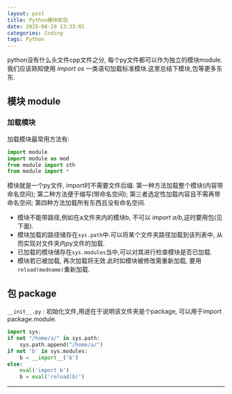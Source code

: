 ```yaml
---
layout: post
title: Python模块和包
date: 2015-08-29 13:33:01
categories: Coding
tags: Python
---
```


python没有什么头文件cpp文件之分, 每个py文件都可以作为独立的模块module. 我们应该熟知使用 *import os* 一类语句加载标准模块.这里总结下模块,包等更多东东.

## 模块 module

### 加载模块

加载模块最常用方法有:

~~~python
import module
import module as mod
from module import sth
from module import *
~~~

模块就是一个py文件, import时不需要文件后缀. 第一种方法加载整个模块(内容带命名空间); 第二种方法便于缩写(带命名空间); 第三者选定性加载内容且不需再带命名空间; 第四种方法加载所有东西且没有命名空间.

- 模块不能带路径,例如在a文件夹内的模块b, 不可以 *import a/b*,这时要用包(见下面).  
- 模块加载的路径储存在`sys.path`中.可以将某个文件夹路径加载到该列表中, 从而实现对文件夹内py文件的加载.
- 已加载的模块储存在`sys.modules`当中,可以对其进行检查模块是否已加载.
- 模块若已被加载, 再次加载将无效.此时如模块被修改需重新加载, 要用`reload(modname)`重新加载.



## 包 package

`__init__.py` : 初始化文件,用途在于说明该文件夹是个package, 可以用于import package.module.

~~~python
import sys;
if not "/home/a/" in sys.path:
    sys.path.append("/home/a/")
if not 'b' in sys.modules:
    b = __import__('b')
else:
    eval('import b')
    b = eval('reload(b)')
~~~

------
